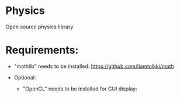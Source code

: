 # Physics
Open source physics library

# Requirements:
- "mathlib" needs to be installed: https://github.com/liamtolkki/math

- Optional:
    - "OpenGL" needs to be installed for GUI display:
